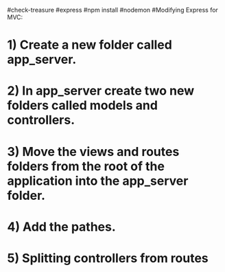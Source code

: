 #check-treasure
#express
#npm install
#nodemon
#Modifying Express for MVC:
# 1) Create a new folder called app_server.
# 2) In app_server create two new folders called models and controllers.
# 3) Move the views and routes folders from the root of the application into the app_server folder.
# 4) Add the pathes.
# 5) Splitting controllers from routes


